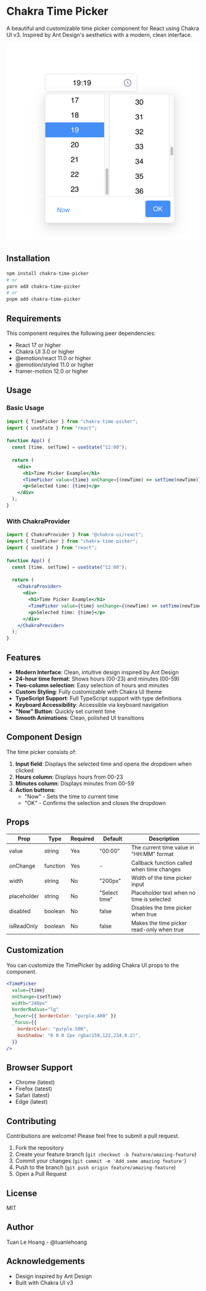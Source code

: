 # Chakra Time Picker

A beautiful and customizable time picker component for React using Chakra UI v3. Inspired by Ant Design's aesthetics with a modern, clean interface.

![Chakra Time Picker Demo](./src//docs/images/demo.png)

## Installation

```bash
npm install chakra-time-picker
# or
yarn add chakra-time-picker
# or
pnpm add chakra-time-picker
```

## Requirements

This component requires the following peer dependencies:

- React 17 or higher
- Chakra UI 3.0 or higher
- @emotion/react 11.0 or higher
- @emotion/styled 11.0 or higher
- framer-motion 12.0 or higher

## Usage

### Basic Usage

```jsx
import { TimePicker } from "chakra-time-picker";
import { useState } from "react";

function App() {
  const [time, setTime] = useState("12:00");

  return (
    <div>
      <h1>Time Picker Example</h1>
      <TimePicker value={time} onChange={(newTime) => setTime(newTime)} />
      <p>Selected time: {time}</p>
    </div>
  );
}
```

### With ChakraProvider

```jsx
import { ChakraProvider } from "@chakra-ui/react";
import { TimePicker } from "chakra-time-picker";
import { useState } from "react";

function App() {
  const [time, setTime] = useState("12:00");

  return (
    <ChakraProvider>
      <div>
        <h1>Time Picker Example</h1>
        <TimePicker value={time} onChange={(newTime) => setTime(newTime)} />
        <p>Selected time: {time}</p>
      </div>
    </ChakraProvider>
  );
}
```

## Features

- **Modern Interface**: Clean, intuitive design inspired by Ant Design
- **24-hour time format**: Shows hours (00-23) and minutes (00-59)
- **Two-column selection**: Easy selection of hours and minutes
- **Custom Styling**: Fully customizable with Chakra UI theme
- **TypeScript Support**: Full TypeScript support with type definitions
- **Keyboard Accessibility**: Accessible via keyboard navigation
- **"Now" Button**: Quickly set current time
- **Smooth Animations**: Clean, polished UI transitions

## Component Design

The time picker consists of:

1. **Input field**: Displays the selected time and opens the dropdown when clicked
2. **Hours column**: Displays hours from 00-23
3. **Minutes column**: Displays minutes from 00-59
4. **Action buttons**:
   - "Now" - Sets the time to current time
   - "OK" - Confirms the selection and closes the dropdown

## Props

| Prop        | Type     | Required | Default       | Description                                |
| ----------- | -------- | -------- | ------------- | ------------------------------------------ |
| value       | string   | Yes      | "00:00"       | The current time value in "HH:MM" format   |
| onChange    | function | Yes      | -             | Callback function called when time changes |
| width       | string   | No       | "200px"       | Width of the time picker input             |
| placeholder | string   | No       | "Select time" | Placeholder text when no time is selected  |
| disabled    | boolean  | No       | false         | Disables the time picker when true         |
| isReadOnly  | boolean  | No       | false         | Makes the time picker read-only when true  |

## Customization

You can customize the TimePicker by adding Chakra UI props to the component.

```jsx
<TimePicker
  value={time}
  onChange={setTime}
  width="240px"
  borderRadius="lg"
  _hover={{ borderColor: "purple.400" }}
  _focus={{
    borderColor: "purple.500",
    boxShadow: "0 0 0 2px rgba(159,122,234,0.2)",
  }}
/>
```

## Browser Support

- Chrome (latest)
- Firefox (latest)
- Safari (latest)
- Edge (latest)

## Contributing

Contributions are welcome! Please feel free to submit a pull request.

1. Fork the repository
2. Create your feature branch (`git checkout -b feature/amazing-feature`)
3. Commit your changes (`git commit -m 'Add some amazing feature'`)
4. Push to the branch (`git push origin feature/amazing-feature`)
5. Open a Pull Request

## License

MIT

## Author

Tuan Le Hoang - @tuanlehoang

## Acknowledgements

- Design inspired by Ant Design
- Built with Chakra UI v3

